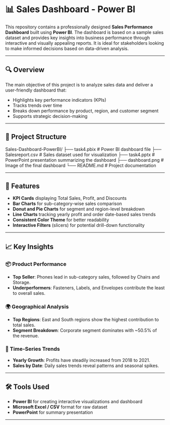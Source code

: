 # 📊 Sales Dashboard - Power BI

This repository contains a professionally designed **Sales Performance Dashboard** built using **Power BI**. The dashboard is based on a sample sales dataset and provides key insights into business performance through interactive and visually appealing reports. It is ideal for stakeholders looking to make informed decisions based on data-driven analysis.

---

## 🔍 Overview

The main objective of this project is to analyze sales data and deliver a user-friendly dashboard that:

- Highlights key performance indicators (KPIs)
- Tracks trends over time
- Breaks down performance by product, region, and customer segment
- Supports strategic decision-making

---

## 📁 Project Structure
Sales-Dashboard-PowerBI/
├── task4.pbix # Power BI dashboard file
├── Salesreport.csv # Sales dataset used for visualization
├── task4.pptx # PowerPoint presentation summarizing the dashboard
├── dashboard.png # Image of the final dashboard
└── README.md # Project documentation


---

## 🧠 Features

- **KPI Cards** displaying Total Sales, Profit, and Discounts
- **Bar Charts** for sub-category-wise sales comparison
- **Donut and Pie Charts** for segment and region-level breakdown
- **Line Charts** tracking yearly profit and order date-based sales trends
- **Consistent Color Theme** for better readability
- **Interactive Filters** (slicers) for potential drill-down functionality

---

## 📈 Key Insights

### 📦 Product Performance
- **Top Seller**: Phones lead in sub-category sales, followed by Chairs and Storage.
- **Underperformers**: Fasteners, Labels, and Envelopes contribute the least to overall sales.

### 🌍 Geographical Analysis
- **Top Regions**: East and South regions show the highest contribution to total sales.
- **Segment Breakdown**: Corporate segment dominates with ~50.5% of the revenue.

### 📅 Time-Series Trends
- **Yearly Growth**: Profits have steadily increased from 2018 to 2021.
- **Sales by Date**: Daily sales trends reveal patterns and seasonal spikes.

---

## 🛠️ Tools Used

- **Power BI** for creating interactive visualizations and dashboard
- **Microsoft Excel / CSV** format for raw dataset
- **PowerPoint** for summary presentation

---


